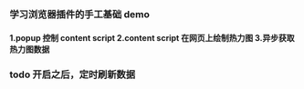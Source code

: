 ### 学习浏览器插件的手工基础 demo

#### 1.popup 控制 content script 2.content script 在网页上绘制热力图 3.异步获取热力图数据

### todo 开启之后，定时刷新数据
